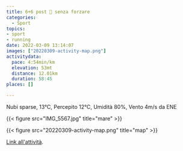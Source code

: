 ```yaml
---
title: 6+6 post 💉 senza forzare 
categories: 
  - Sport
topics: 
- sport
- running
date: 2022-03-09 13:14:07
images: ["20220309-activity-map.png"]
activitydata:
  pace: 4:54min/km
  elevation: 53mt
  distance: 12.01km
  duration: 58:45
places: []

---
```


Nubi sparse, 13°C, Percepito 12°C, Umidità 80%, Vento 4m/s da ENE

<!--more-->

{{< figure src="IMG_5567.jpg" title="mare" >}}

{{<  figure src="20220309-activity-map.png" title="map" >}}

[Link all'attività](https://strava.com/activities/6797159167).
